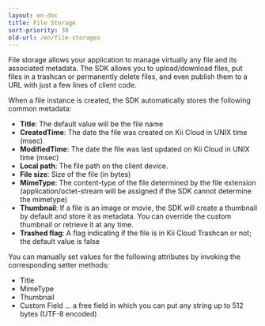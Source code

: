 ```yaml
---
layout: en-doc
title: File Storage
sort-priority: 30
old-url: /en/file-storages
---
```

File storage allows your application to manage virtually any file and its associated metadata. The SDK allows you to upload/download files, put files in a trashcan or permanently delete files, and even publish them to a URL with just a few lines of client code.

When a file instance is created, the SDK automatically stores the following common metadata:

* **Title**: The default value will be the file name
* **CreatedTime**: The date the file was created on Kii Cloud in UNIX time
  (msec)
* **ModifiedTime**: The date the file was last updated on Kii Cloud in UNIX
  time (msec)
* **Local path**: The file path on the client device.
* **File size**: Size of the file (in bytes)
* **MimeType**: The content-type of the file determined by the file extension
  (application/octet-stream will be assigned if the SDK cannot determine the
  mimetype)
* **Thumbnail**: If a file is an image or movie, the SDK will create a
  thumbnail by default and store it as metadata. You can override the custom
  thumbnail or retrieve it at any time.
* **Trashed flag**: A flag indicating if the file is in Kii Cloud Trashcan or
  not; the default value is false

You can manually set values for the following attributes by invoking the
corresponding setter methods:

* Title
* MimeType
* Thumbnail
* Custom Field ... a free field in which you can put any string up to 512 bytes
  (UTF-8 encoded)
